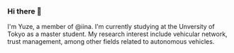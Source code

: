 ### Hi there 👋

I'm Yuze, a member of @iina. I'm currently studying at the Unversity of Tokyo as a master student. My research interest include
vehicular network, trust management, among other fields related to autonomous vehicles.

<!--
**uiryuu/uiryuu** is a ✨ _special_ ✨ repository because its `README.md` (this file) appears on your GitHub profile.

Here are some ideas to get you started:

- 🔭 I’m currently working on ...
- 🌱 I’m currently learning ...
- 👯 I’m looking to collaborate on ...
- 🤔 I’m looking for help with ...
- 💬 Ask me about ...
- 📫 How to reach me: ...
- 😄 Pronouns: ...
- ⚡ Fun fact: ...
-->
